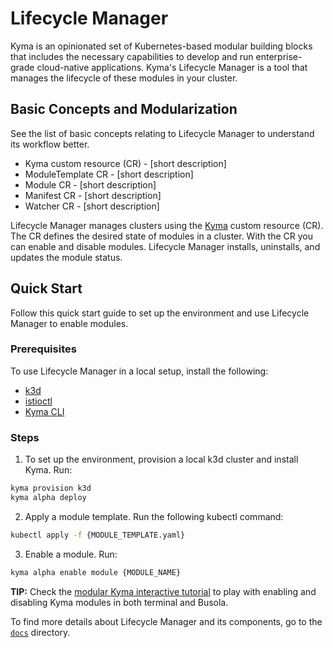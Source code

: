 # Lifecycle Manager

Kyma is an opinionated set of Kubernetes-based modular building blocks that includes the necessary capabilities to develop and run enterprise-grade cloud-native applications. Kyma's Lifecycle Manager is a tool that manages the lifecycle of these modules in your cluster.

## Basic Concepts and Modularization

See the list of basic concepts relating to Lifecycle Manager to understand its workflow better.

- Kyma custom resource (CR) - [short description]
- ModuleTemplate CR - [short description]
- Module CR - [short description]
- Manifest CR - [short description]
- Watcher CR - [short description]

Lifecycle Manager manages clusters using the [Kyma](api/v1beta1/kyma_types.go) custom resource (CR). The CR defines the desired state of modules in a cluster. With the CR you can enable and disable modules. Lifecycle Manager installs, uninstalls, and updates the module status.

## Quick Start

Follow this quick start guide to set up the environment and use Lifecycle Manager to enable modules.

### Prerequisites

To use Lifecycle Manager in a local setup, install the following:

- [k3d](https://k3d.io/)
- [istioctl](https://istio.io/latest/docs/setup/install/istioctl/)
- [Kyma CLI](https://kyma-project.io/docs/kyma/latest/04-operation-guides/operations/01-install-kyma-CLI)

### Steps

1. To set up the environment, provision a local k3d cluster and install Kyma. Run:

  ```bash
  kyma provision k3d
  kyma alpha deploy
  ```

2. Apply a module template. Run the following kubectl command:

  ```bash
  kubectl apply -f {MODULE_TEMPLATE.yaml}
  ```

3. Enable a module. Run:

  ```bash
  kyma alpha enable module {MODULE_NAME}
  ```

**TIP:** Check the [modular Kyma interactive tutorial](https://killercoda.com/kyma-project/scenario/modular-kyma) to play with enabling and disabling Kyma modules in both terminal and Busola.

<!-- If you are new to our Lifecycle Manager and want to get started quickly, we recommend that you follow our [Quick Start Guide](./docs/user/quick-start.md). This guide will walk you through the basic steps of setting up your local KCP cluster, installing the Lifecycle Manager, and using the main features. ??? -->

To find more details about Lifecycle Manager and its components, go to the [`docs`](/docs/) directory.
